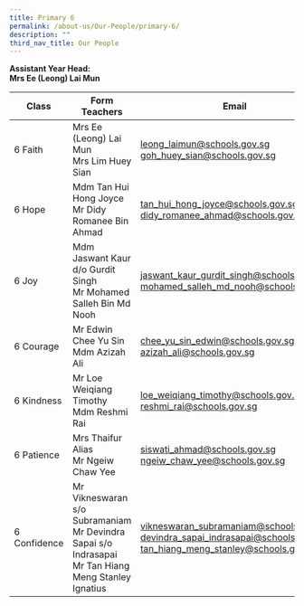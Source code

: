 ```yaml
---
title: Primary 6
permalink: /about-us/Our-People/primary-6/
description: ""
third_nav_title: Our People
---
```

**Assistant Year Head:** <br>
**Mrs Ee (Leong) Lai Mun**


| Class | Form Teachers | Email |
| -------- | -------- | -------- |
|  6 Faith  | Mrs Ee (Leong) Lai Mun<br>Mrs Lim Huey Sian  | [leong_laimun@schools.gov.sg](mailto:leong_laimun@schools.gov.sg)<br>[goh_huey_sian@schools.gov.sg](mailto:goh_huey_sian@schools.gov.sg)
|  6 Hope  | Mdm Tan Hui Hong Joyce<br>Mr Didy Romanee Bin Ahmad  | [tan_hui_hong_joyce@schools.gov.sg](mailto:tan_hui_hong_joyce@schools.gov.sg)<br>[didy_romanee_ahmad@schools.gov.sg](mailto:didy_romanee_ahmad@schools.gov.sg)
|  6 Joy  | Mdm Jaswant Kaur d/o Gurdit Singh<br>Mr Mohamed Salleh Bin Md Nooh  | [jaswant_kaur_gurdit_singh@schools.gov.sg](mailto:jaswant_kaur_gurdit_singh@schools.gov.sg)<br>[mohamed_salleh_md_nooh@schools.gov.sg](mailto:mohamed_salleh_md_nooh@schools.gov.sg)
|  6 Courage  | Mr Edwin Chee Yu Sin<br>Mdm Azizah Ali  | [chee_yu_sin_edwin@schools.gov.sg](mailto:chee_yu_sin_edwin@schools.gov.sg)<br>[azizah_ali@schools.gov.sg](mailto:azizah_ali@schools.gov.sg)
|  6 Kindness  | Mr Loe Weiqiang Timothy<br>Mdm Reshmi Rai  | [loe_weiqiang_timothy@schools.gov.sg](mailto:loe_weiqiang_timothy@schools.gov.sg)<br>[reshmi_rai@schools.gov.sg](mailto:reshmi_rai@schools.gov.sg)
|  6 Patience  | Mrs Thaifur Alias<br>Mr Ngeiw Chaw Yee  | [siswati_ahmad@schools.gov.sg](mailto:siswati_ahmad@schools.gov.sg)<br>[ngeiw_chaw_yee@schools.gov.sg](mailto:ngeiw_chaw_yee@schools.gov.sg)
|  6 Confidence  |Mr Vikneswaran s/o Subramaniam<br> Mr Devindra Sapai s/o Indrasapai<br>Mr Tan Hiang Meng Stanley Ignatius  | [vikneswaran_subramaniam@schools.gov.sg](mailto:vikneswaran_subramaniam@schools.gov.sg)<br>[devindra_sapai_indrasapai@schools.gov.sg](mailto:devindra_sapai_indrasapai@schools.gov.sg)<br>[tan_hiang_meng_stanley@schools.gov.sg](mailto:tan_hiang_meng_stanley@schools.gov.sg)